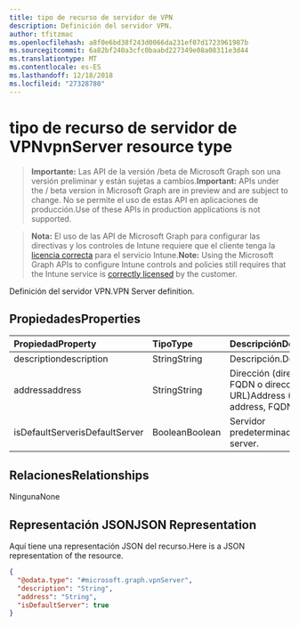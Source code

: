 ```yaml
---
title: tipo de recurso de servidor de VPN
description: Definición del servidor VPN.
author: tfitzmac
ms.openlocfilehash: a8f0e6bd38f243d0066da231ef07d1723961987b
ms.sourcegitcommit: 6a82bf240a3cfc0baabd227349e08a08311e3d44
ms.translationtype: MT
ms.contentlocale: es-ES
ms.lasthandoff: 12/18/2018
ms.locfileid: "27328780"
---
```

# <a name="vpnserver-resource-type"></a><span data-ttu-id="16a6f-103">tipo de recurso de servidor de VPN</span><span class="sxs-lookup"><span data-stu-id="16a6f-103">vpnServer resource type</span></span>

> <span data-ttu-id="16a6f-104">**Importante:** Las API de la versión /beta de Microsoft Graph son una versión preliminar y están sujetas a cambios.</span><span class="sxs-lookup"><span data-stu-id="16a6f-104">**Important:** APIs under the / beta version in Microsoft Graph are in preview and are subject to change.</span></span> <span data-ttu-id="16a6f-105">No se permite el uso de estas API en aplicaciones de producción.</span><span class="sxs-lookup"><span data-stu-id="16a6f-105">Use of these APIs in production applications is not supported.</span></span>

> <span data-ttu-id="16a6f-106">**Nota:** El uso de las API de Microsoft Graph para configurar las directivas y los controles de Intune requiere que el cliente tenga la [licencia correcta](https://go.microsoft.com/fwlink/?linkid=839381) para el servicio Intune.</span><span class="sxs-lookup"><span data-stu-id="16a6f-106">**Note:** Using the Microsoft Graph APIs to configure Intune controls and policies still requires that the Intune service is [correctly licensed](https://go.microsoft.com/fwlink/?linkid=839381) by the customer.</span></span>

<span data-ttu-id="16a6f-107">Definición del servidor VPN.</span><span class="sxs-lookup"><span data-stu-id="16a6f-107">VPN Server definition.</span></span>
## <a name="properties"></a><span data-ttu-id="16a6f-108">Propiedades</span><span class="sxs-lookup"><span data-stu-id="16a6f-108">Properties</span></span>
|<span data-ttu-id="16a6f-109">Propiedad</span><span class="sxs-lookup"><span data-stu-id="16a6f-109">Property</span></span>|<span data-ttu-id="16a6f-110">Tipo</span><span class="sxs-lookup"><span data-stu-id="16a6f-110">Type</span></span>|<span data-ttu-id="16a6f-111">Descripción</span><span class="sxs-lookup"><span data-stu-id="16a6f-111">Description</span></span>|
|:---|:---|:---|
|<span data-ttu-id="16a6f-112">description</span><span class="sxs-lookup"><span data-stu-id="16a6f-112">description</span></span>|<span data-ttu-id="16a6f-113">String</span><span class="sxs-lookup"><span data-stu-id="16a6f-113">String</span></span>|<span data-ttu-id="16a6f-114">Descripción.</span><span class="sxs-lookup"><span data-stu-id="16a6f-114">Description.</span></span>|
|<span data-ttu-id="16a6f-115">address</span><span class="sxs-lookup"><span data-stu-id="16a6f-115">address</span></span>|<span data-ttu-id="16a6f-116">String</span><span class="sxs-lookup"><span data-stu-id="16a6f-116">String</span></span>|<span data-ttu-id="16a6f-117">Dirección (dirección IP, FQDN o dirección URL)</span><span class="sxs-lookup"><span data-stu-id="16a6f-117">Address (IP address, FQDN or URL)</span></span>|
|<span data-ttu-id="16a6f-118">isDefaultServer</span><span class="sxs-lookup"><span data-stu-id="16a6f-118">isDefaultServer</span></span>|<span data-ttu-id="16a6f-119">Boolean</span><span class="sxs-lookup"><span data-stu-id="16a6f-119">Boolean</span></span>|<span data-ttu-id="16a6f-120">Servidor predeterminado.</span><span class="sxs-lookup"><span data-stu-id="16a6f-120">Default server.</span></span>|

## <a name="relationships"></a><span data-ttu-id="16a6f-121">Relaciones</span><span class="sxs-lookup"><span data-stu-id="16a6f-121">Relationships</span></span>
<span data-ttu-id="16a6f-122">Ninguna</span><span class="sxs-lookup"><span data-stu-id="16a6f-122">None</span></span>
## <a name="json-representation"></a><span data-ttu-id="16a6f-123">Representación JSON</span><span class="sxs-lookup"><span data-stu-id="16a6f-123">JSON Representation</span></span>
<span data-ttu-id="16a6f-124">Aquí tiene una representación JSON del recurso.</span><span class="sxs-lookup"><span data-stu-id="16a6f-124">Here is a JSON representation of the resource.</span></span>
<!-- {
  "blockType": "resource",
  "@odata.type": "microsoft.graph.vpnServer"
}
-->
``` json
{
  "@odata.type": "#microsoft.graph.vpnServer",
  "description": "String",
  "address": "String",
  "isDefaultServer": true
}
```





